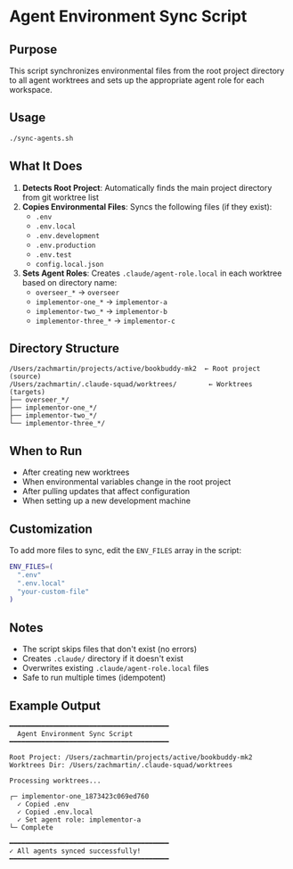 # Agent Environment Sync Script

## Purpose

This script synchronizes environmental files from the root project directory to all agent worktrees and sets up the appropriate agent role for each workspace.

## Usage

```bash
./sync-agents.sh
```

## What It Does

1. **Detects Root Project**: Automatically finds the main project directory from git worktree list
2. **Copies Environmental Files**: Syncs the following files (if they exist):
   - `.env`
   - `.env.local`
   - `.env.development`
   - `.env.production`
   - `.env.test`
   - `config.local.json`
3. **Sets Agent Roles**: Creates `.claude/agent-role.local` in each worktree based on directory name:
   - `overseer_*` → `overseer`
   - `implementor-one_*` → `implementor-a`
   - `implementor-two_*` → `implementor-b`
   - `implementor-three_*` → `implementor-c`

## Directory Structure

```
/Users/zachmartin/projects/active/bookbuddy-mk2  ← Root project (source)
/Users/zachmartin/.claude-squad/worktrees/        ← Worktrees (targets)
├── overseer_*/
├── implementor-one_*/
├── implementor-two_*/
└── implementor-three_*/
```

## When to Run

- After creating new worktrees
- When environmental variables change in the root project
- After pulling updates that affect configuration
- When setting up a new development machine

## Customization

To add more files to sync, edit the `ENV_FILES` array in the script:

```bash
ENV_FILES=(
  ".env"
  ".env.local"
  "your-custom-file"
)
```

## Notes

- The script skips files that don't exist (no errors)
- Creates `.claude/` directory if it doesn't exist
- Overwrites existing `.claude/agent-role.local` files
- Safe to run multiple times (idempotent)

## Example Output

```
━━━━━━━━━━━━━━━━━━━━━━━━━━━━━━━━━━━━━━━━
  Agent Environment Sync Script
━━━━━━━━━━━━━━━━━━━━━━━━━━━━━━━━━━━━━━━━

Root Project: /Users/zachmartin/projects/active/bookbuddy-mk2
Worktrees Dir: /Users/zachmartin/.claude-squad/worktrees

Processing worktrees...

┌─ implementor-one_1873423c069ed760
  ✓ Copied .env
  ✓ Copied .env.local
  ✓ Set agent role: implementor-a
└─ Complete

━━━━━━━━━━━━━━━━━━━━━━━━━━━━━━━━━━━━━━━━
✓ All agents synced successfully!
━━━━━━━━━━━━━━━━━━━━━━━━━━━━━━━━━━━━━━━━
```

